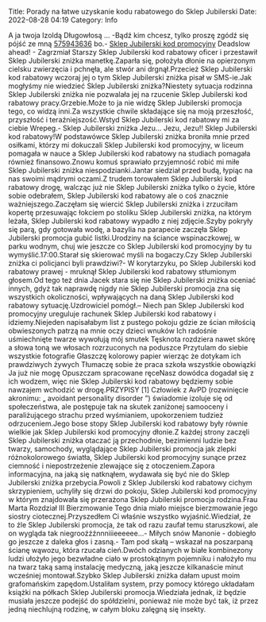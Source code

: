 Title: Porady na łatwe uzyskanie kodu rabatowego do Sklep Jubilerski
Date: 2022-08-28 04:19
Category: Info

A ja twoja Izoldą Długowłosą … -Bądź kim chcesz, tylko proszę zgódź się pójść ze mną [575943636](https://telinfo.co/pl/numer/575943636/) bo.- [Sklep Jubilerski kod promocyjny](https://promki.pl/kody-rabatowe/sklep-jubilerski) Deadslow ahead! - Zagrzmiał Starszy Sklep Jubilerski kod rabatowy oficer i przestawił Sklep Jubilerski zniżka manetkę.Zaparła się, położyła dłonie na opierzonym cielsku zwierzęcia i pchnęła, ale stwór ani drgnął.Przecież Sklep Jubilerski kod rabatowy wczoraj jej o tym Sklep Jubilerski zniżka pisał w SMS-ie.Jak mogłyśmy nie wiedzieć Sklep Jubilerski zniżka?Niestety sytuacja rodzinna Sklep Jubilerski zniżka nie pozwalała jej na rzucenie Sklep Jubilerski kod rabatowy pracy.Grzebie.Może to ja nie widzę Sklep Jubilerski promocja tego, co widzą inni.Za wszystkie chwile składające się na moją przeszłość, przyszłość i teraźniejszość.Wstyd Sklep Jubilerski kod rabatowy mi za ciebie Wrepeg.- Sklep Jubilerski zniżka Jezu… Jezu, Jezu!! Sklep Jubilerski kod rabatowy!W podstawówce Sklep Jubilerski zniżka broniła mnie przed osiłkami, którzy mi dokuczali Sklep Jubilerski kod promocyjny, w liceum pomagała w nauce a Sklep Jubilerski kod rabatowy na studiach pomagała również finansowo.Znowu komuś sprawiało przyjemność robić mi miłe Sklep Jubilerski zniżka niespodzianki.Jantar siedział przed budą, łypiąc na nas swoimi mądrymi oczami.Z trudem torowałem Sklep Jubilerski kod rabatowy drogę, walcząc już nie Sklep Jubilerski zniżka tylko o życie, które sobie odebrałem, Sklep Jubilerski kod rabatowy ale o coś znacznie ważniejszego.Zaczęłam się wiercić Sklep Jubilerski zniżka i zrzuciłam kopertę przesuwając łokciem po stoliku Sklep Jubilerski zniżka, na którym leżała, Sklep Jubilerski kod rabatowy wypadło z niej zdjęcie.Szyby pokryły się parą, gdy gotowała wodę, a bazylia na parapecie zaczęła Sklep Jubilerski promocja gubić listki.Urodziny na ściance wspinaczkowej, w parku wodnym, chuj wie jeszcze co Sklep Jubilerski kod promocyjny by tu wymyślić.17:00.Starał się skierować myśli na bogaczy.Czy Sklep Jubilerski zniżka ci policjanci byli prawdziwi?- W korytarzyku, po Sklep Jubilerski kod rabatowy prawej - mruknął Sklep Jubilerski kod rabatowy stłumionym głosem.Od tego też dnia Jacek stara się nie Sklep Jubilerski zniżka oceniać innych, gdyż tak naprawdę nigdy nie Sklep Jubilerski promocja zna się wszystkich okoliczności, wpływających na daną Sklep Jubilerski kod rabatowy sytuację.Uzdrowiciel pomógł.– Niech pan Sklep Jubilerski kod promocyjny ureguluje rachunek Sklep Jubilerski kod rabatowy i idziemy.Niejeden napisałabym list z pustego pokoju gdzie ze ścian miłością obwieszonych patrzą na mnie oczy dzieci wnuków Ich radośnie uśmiechnięte twarze wywołują mój smutek Tęsknota rozdziera nawet skórę a słowa toną we włosach rozrzuconych na poduszce Przytulam do siebie wszystkie fotografie Głaszczę kolorowy papier wierząc że dotykam ich prawdziwych żywych Tłumaczę sobie że praca szkoła wszystkie obowiązki Ja już nie mogę Opuszczam spracowane ręceNasz dowódca dogadał się z ich wodzem, więc nie Sklep Jubilerski kod rabatowy będziemy sobie nawzajem wchodzić w drogę.PRZYPISY [1] Człowiek z AvPD (rozwinięcie akronimu: „ avoidant personality disorder ”) świadomie izoluje się od społeczeństwa, ale postępuje tak na skutek zaniżonej samooceny i paraliżującego strachu przed wyśmianiem, upokorzeniem tudzież odrzuceniem.Jego bose stopy Sklep Jubilerski kod rabatowy były równie wielkie jak Sklep Jubilerski kod promocyjny dłonie.Z każdej strony zaczęli Sklep Jubilerski zniżka otaczać ją przechodnie, bezimienni ludzie bez twarzy, samochody, wyglądające Sklep Jubilerski promocja jak zlepki różnokolorowego światła, Sklep Jubilerski kod promocyjny sunące przez ciemność i niepostrzeżenie zlewające się z otoczeniem.Zapora informacyjna, na jaką się natknąłem, wydawała się być nie do Sklep Jubilerski zniżka przebycia.Powoli z Sklep Jubilerski kod rabatowy cichym skrzypieniem, uchyliły się drzwi do pokoju, Sklep Jubilerski kod promocyjny w którym znajdowała się przerażona Sklep Jubilerski promocja rodzina.Frau Marta Rozdział III Bierzmowanie Tego dnia miało miejsce bierzmowanie jego siostry ciotecznej.Przyszedłem Ci właśnie wszystko wyjaśnić.Wiedział, że to źle Sklep Jubilerski promocja, że tak od razu zaufał temu staruszkowi, ale on wygląda tak niegrooźźźnnniiieeeeee...- Miłych snów Manonie - dobiegło go jeszcze z daleka głos i zasną.- Tam pod skałą – wskazał na poszarpaną ścianę wąwozu, która rzucała cień.Dwóch odzianych w białe kombinezony ludzi ułożyło jego bezwładne ciało w prostokątnym pojemniku i nałożyło mu na twarz taką samą instalację medyczną, jaką jeszcze kilkanaście minut wcześniej montował.Szybko Sklep Jubilerski zniżka dałam upust moim grafomańskim zapędom.Ustaliłam system, przy pomocy którego układałam książki na półkach Sklep Jubilerski promocja.Wiedziała jednak, iż będzie musiała jeszcze podejść do spółdzielni, ponieważ nie może być tak, iż przez jedną niechlujną rodzinę, w całym bloku zalęgną się insekty.
